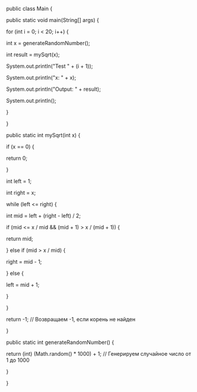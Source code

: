 ﻿public class Main {

public static void main(String[] args) {

for (int i = 0; i < 20; i++) {

int x = generateRandomNumber();

int result = mySqrt(x);

System.out.println("Test " + (i + 1));

System.out.println("x: " + x);

System.out.println("Output: " + result);

System.out.println();

}

}

public static int mySqrt(int x) {

if (x == 0) {

return 0;

}

int left = 1;

int right = x;

while (left <= right) {

int mid = left + (right - left) / 2;

if (mid <= x / mid && (mid + 1) > x / (mid + 1)) {

return mid;

} else if (mid > x / mid) {

right = mid - 1;

} else {

left = mid + 1;

}

}

return -1; // Возвращаем -1, если корень не найден

}

public static int generateRandomNumber() {

return (int) (Math.random() \* 1000) + 1; // Генерируем случайное число от 1 до 1000

}

}
